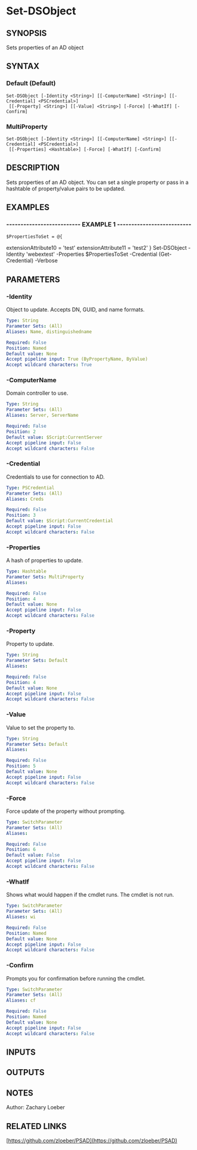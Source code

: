 ﻿---
external help file: PSAD-help.xml
online version: https://github.com/zloeber/PSAD
schema: 2.0.0
---

# Set-DSObject

## SYNOPSIS
Sets properties of an AD object

## SYNTAX

### Default (Default)
```
Set-DSObject [-Identity <String>] [[-ComputerName] <String>] [[-Credential] <PSCredential>]
 [[-Property] <String>] [[-Value] <String>] [-Force] [-WhatIf] [-Confirm]
```

### MultiProperty
```
Set-DSObject [-Identity <String>] [[-ComputerName] <String>] [[-Credential] <PSCredential>]
 [[-Properties] <Hashtable>] [-Force] [-WhatIf] [-Confirm]
```

## DESCRIPTION
Sets properties of an AD object.
You can set a single property or pass in a hashtable of property/value pairs to be updated.

## EXAMPLES

### -------------------------- EXAMPLE 1 --------------------------
```
$PropertiesToSet = @{
```

extensionAttribute10 = 'test'
    extensionAttribute11 = 'test2'
}
Set-DSObject -Identity 'webextest' -Properties $PropertiesToSet -Credential (Get-Credential) -Verbose

## PARAMETERS

### -Identity
Object to update.
Accepts DN, GUID, and name formats.

```yaml
Type: String
Parameter Sets: (All)
Aliases: Name, distinguishedname

Required: False
Position: Named
Default value: None
Accept pipeline input: True (ByPropertyName, ByValue)
Accept wildcard characters: True
```

### -ComputerName
Domain controller to use.

```yaml
Type: String
Parameter Sets: (All)
Aliases: Server, ServerName

Required: False
Position: 2
Default value: $Script:CurrentServer
Accept pipeline input: False
Accept wildcard characters: False
```

### -Credential
Credentials to use for connection to AD.

```yaml
Type: PSCredential
Parameter Sets: (All)
Aliases: Creds

Required: False
Position: 3
Default value: $Script:CurrentCredential
Accept pipeline input: False
Accept wildcard characters: False
```

### -Properties
A hash of properties to update.

```yaml
Type: Hashtable
Parameter Sets: MultiProperty
Aliases: 

Required: False
Position: 4
Default value: None
Accept pipeline input: False
Accept wildcard characters: False
```

### -Property
Property to update.

```yaml
Type: String
Parameter Sets: Default
Aliases: 

Required: False
Position: 4
Default value: None
Accept pipeline input: False
Accept wildcard characters: False
```

### -Value
Value to set the property to.

```yaml
Type: String
Parameter Sets: Default
Aliases: 

Required: False
Position: 5
Default value: None
Accept pipeline input: False
Accept wildcard characters: False
```

### -Force
Force update of the property without prompting.

```yaml
Type: SwitchParameter
Parameter Sets: (All)
Aliases: 

Required: False
Position: 6
Default value: False
Accept pipeline input: False
Accept wildcard characters: False
```

### -WhatIf
Shows what would happen if the cmdlet runs.
The cmdlet is not run.

```yaml
Type: SwitchParameter
Parameter Sets: (All)
Aliases: wi

Required: False
Position: Named
Default value: None
Accept pipeline input: False
Accept wildcard characters: False
```

### -Confirm
Prompts you for confirmation before running the cmdlet.

```yaml
Type: SwitchParameter
Parameter Sets: (All)
Aliases: cf

Required: False
Position: Named
Default value: None
Accept pipeline input: False
Accept wildcard characters: False
```

## INPUTS

## OUTPUTS

## NOTES
Author: Zachary Loeber

## RELATED LINKS

[https://github.com/zloeber/PSAD](https://github.com/zloeber/PSAD)


